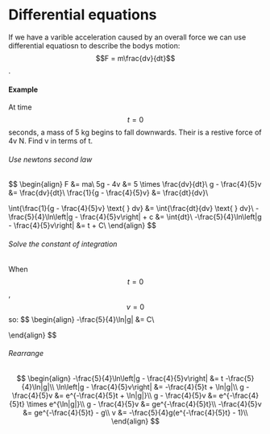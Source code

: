 # Differential equations
If we have a varible acceleration caused by an overall force we can use differential equatiosn to describe the bodys motion: $$F = m\frac{dv}{dt}$$.

#### Example
At time $$t = 0$$ seconds, a mass of 5 kg begins to fall downwards. Their is a restive force of 4v N. Find v in terms of t.

###### Use newtons second law
$$
\begin{align}
F &= ma\\
5g - 4v &= 5 \times \frac{dv}{dt}\\
g - \frac{4}{5}v &= \frac{dv}{dt}\\
\frac{1}{g - \frac{4}{5}v} &= \frac{dt}{dv}\\

\int{\frac{1}{g - \frac{4}{5}v} \text{  } dv} &= \int{\frac{dt}{dv} \text{  } dv}\\
-\frac{5}{4}\ln\left|g - \frac{4}{5}v\right| + c &= \int{dt}\\
-\frac{5}{4}\ln\left|g - \frac{4}{5}v\right| &= t + C\\
\end{align}
$$

###### Solve the constant of integration
When $$t = 0$$, $$v = 0$$ so:
$$
\begin{align}
-\frac{5}{4}\ln|g| &= C\\

\end{align}
$$

###### Rearrange
$$
\begin{align}
-\frac{5}{4}\ln\left|g - \frac{4}{5}v\right| &= t -\frac{5}{4}\ln|g|\\
\ln\left|g - \frac{4}{5}v\right| &= -\frac{4}{5}t + \ln|g|\\
g - \frac{4}{5}v &= e^{-\frac{4}{5}t + \ln|g|}\\
g - \frac{4}{5}v &= e^{-\frac{4}{5}t} \times e^{\ln|g|}\\
g - \frac{4}{5}v &= ge^{-\frac{4}{5}t}\\
-\frac{4}{5}v &= ge^{-\frac{4}{5}t} - g\\
v &= -\frac{5}{4}g(e^{-\frac{4}{5}t} - 1)\\
\end{align}
$$